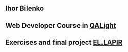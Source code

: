 ## Ihor Bilenko
## Web Developer Course in [QALight](https://special.pve.qalight.ua)
## Exercises and final project [EL.LAPIR](https://el-lapir.netlify.app)